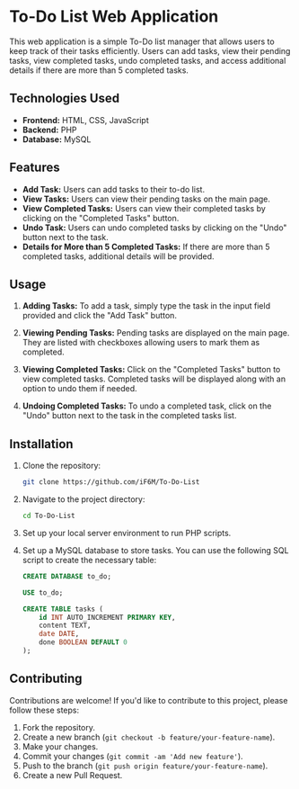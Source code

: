 # To-Do List Web Application

This web application is a simple To-Do list manager that allows users to keep track of their tasks efficiently. Users can add tasks, view their pending tasks, view completed tasks, undo completed tasks, and access additional details if there are more than 5 completed tasks.

## Technologies Used

- **Frontend:** HTML, CSS, JavaScript
- **Backend:** PHP
- **Database:** MySQL

## Features

- **Add Task:** Users can add tasks to their to-do list.
- **View Tasks:** Users can view their pending tasks on the main page.
- **View Completed Tasks:** Users can view their completed tasks by clicking on the "Completed Tasks" button.
- **Undo Task:** Users can undo completed tasks by clicking on the "Undo" button next to the task.
- **Details for More than 5 Completed Tasks:** If there are more than 5 completed tasks, additional details will be provided.

## Usage

1. **Adding Tasks:** To add a task, simply type the task in the input field provided and click the "Add Task" button.

2. **Viewing Pending Tasks:** Pending tasks are displayed on the main page. They are listed with checkboxes allowing users to mark them as completed.

3. **Viewing Completed Tasks:** Click on the "Completed Tasks" button to view completed tasks. Completed tasks will be displayed along with an option to undo them if needed.

4. **Undoing Completed Tasks:** To undo a completed task, click on the "Undo" button next to the task in the completed tasks list.

## Installation

1. Clone the repository:

    ```bash
    git clone https://github.com/iF6M/To-Do-List
    ```

2. Navigate to the project directory:

    ```bash
    cd To-Do-List
    ```

3. Set up your local server environment to run PHP scripts.

4. Set up a MySQL database to store tasks. You can use the following SQL script to create the necessary table:

    ```sql
    CREATE DATABASE to_do;

    USE to_do;

    CREATE TABLE tasks (
        id INT AUTO_INCREMENT PRIMARY KEY,
        content TEXT,
        date DATE,
        done BOOLEAN DEFAULT 0
    );
    ```

## Contributing

Contributions are welcome! If you'd like to contribute to this project, please follow these steps:

1. Fork the repository.
2. Create a new branch (`git checkout -b feature/your-feature-name`).
3. Make your changes.
4. Commit your changes (`git commit -am 'Add new feature'`).
5. Push to the branch (`git push origin feature/your-feature-name`).
6. Create a new Pull Request.

